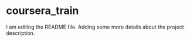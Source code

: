 # coursera_train
I am editing the README file. Adding some more details about the project description.
